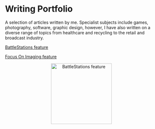 # Writing Portfolio

A selection of articles written by me. Specialist subjects include games, photography, software, graphic design, however, I have also written on a diverse range of topics from healthcare and recycling to the retail and broadcast industry.


[BattleStations feature](https://github.com/JonLysons/Writing_Portfolio/blob/main/BattleStations.pdf)

[Focus On Imaging feature](https://github.com/JonLysons/Writing_Portfolio/blob/main/FocusOnImaging%202.pdf)




<div align="center">
    <a href="https://github.com/JonLysons/Writing_Portfolio/blob/main/BattleStations.pdf">
        <img src="https://user-images.githubusercontent.com/117950069/214640384-49078250-d02e-4395-830f-da792d25291a.jpg" alt="BattleStations feature"
        width="200"/>
    </a>
</div>
